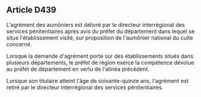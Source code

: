 Article D439
----
L'agrément des aumôniers est délivré par le directeur interrégional des services
pénitentiaires après avis du préfet du département dans lequel se situe
l'établissement visité, sur proposition de l'aumônier national du culte
concerné.

Lorsque la demande d'agrément porte sur des établissements situés dans plusieurs
départements, le préfet de région exerce la compétence dévolue au préfet de
département en vertu de l'alinéa précédent.

Lorsque son titulaire atteint l'âge de soixante-quinze ans, l'agrément est
retiré par le directeur interrégional des services pénitentiaires.
